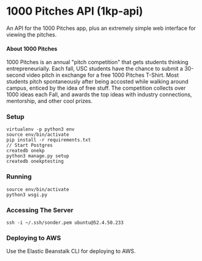 # 1000 Pitches API (1kp-api)

An API for the 1000 Pitches app, plus an extremely simple web interface for viewing the pitches.

#### About 1000 Pitches

1000 Pitches is an annual "pitch competition" that gets students thinking entrepreneurially. Each fall, USC students have the chance to submit a 30-second video pitch in exchange for a free 1000 Pitches T-Shirt. Most students pitch spontaneously after being accosted while walking around campus, enticed by the idea of free stuff. The competition collects over 1000 ideas each Fall, and awards the top ideas with industry connections, mentorship, and other cool prizes.


### Setup

    virtualenv -p python3 env
    source env/bin/activate
    pip install -r requirements.txt
    // Start Postgres
    createdb onekp
    python3 manage.py setup
    createdb onekptesting

### Running

    source env/bin/activate
    python3 wsgi.py


### Accessing The Server

    ssh -i ~/.ssh/sonder.pem ubuntu@52.4.50.233

### Deploying to AWS

Use the Elastic Beanstalk CLI for deploying to AWS.